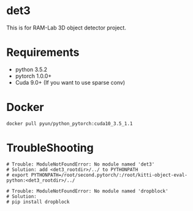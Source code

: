 # det3
This is for RAM-Lab 3D object detector project.
# Requirements
- python 3.5.2
- pytorch 1.0.0+
- Cuda 9.0+ (If you want to use sparse conv)
# Docker
```
docker pull pyun/python_pytorch:cuda10_3.5_1.1
```
# TroubleShooting
```
# Trouble: ModuleNotFoundError: No module named 'det3'
# Solution: add <det3_rootdir>/../ to PYTHONPATH
# export PYTHONPATH=/root/second.pytorch/:/root/kitti-object-eval-python:<det3_rootdir>/../

# Trouble: ModuleNotFoundError: No module named 'dropblock'
# Solution:
# pip install dropblock
```